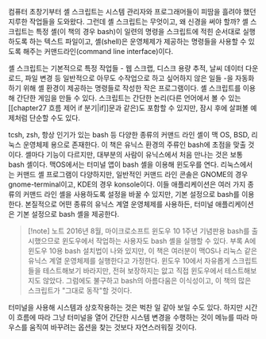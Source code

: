 
컴퓨터 초창기부터 셸 스크립트는 시스템 관리자와 프로그래머들이 피땀을 흘려야 했던 지루한 작업들을 도와왔다. 그런데 셸 스크립트는 무엇이고, 왜 신경을 써야 할까? 셸 스크립트는 특정 셸(이 책의 경우 bash)이 일련의 명령을 스크립트에 적힌 순서대로 실행하도록 하는 텍스트 파일이고, 셸(shell)은 운영체제가 제공하는 명령들을 사용할 수 있도록 해주는 커맨드라인(command line interface)이다.

셸 스크립트는 기본적으로 특정 작업들 - 웹 스크랩, 디스크 용량 추적, 날씨 데이터 다운로드, 파일 변경 등  일반적으로 아무도 수작업으로 하고 싶어하지 않은 일들 -을 자동화 하기 위해 셸 환경이 제공하는 명령들로 작성한 작은 프로그램이다. 셸 스크립트를 이용해 간단한 게임을 만들 수 있다. 스크립트는 간단한 논리(다른 언어에서 볼 수 있는 [[chapter27 흐름 제어 if 분기|if]]문과 같은)도 포함할 수 있지만, 잠시 후에 살펴볼 예제처럼 단순할 수도 있다.

tcsh, zsh, 항상 인기가 있는 bash 등 다양한 종류의 커맨드 라인 셸이 맥 OS, BSD, 리눅스 운영체제 용으로 존재한다. 이 책은 유닉스 환경의 주류인 bash에 초점을 맞출 것이다. 셸마다 기능이 다르지만, 대부분의 사람이 유닉스에서 처음 만나는 것은 보통 bash 셸이다. 맥OS에서는 터미널 앱이 bash 셸을 이용해 윈도우를 연다. 리눅스에서는 커맨드 셸 프로그램이 다양하지만, 일반적인 커맨드 라인 콘솔은 GNOME의 경우 gnome-terminal이고, KDE의 경우 konsole이다. 이들 애플리케이션은 여러 가지 종류의 커맨드 라인 셸을 사용하도록 설정을 바꿀 수 있지만, 기본 설정으로 bash를 이용한다. 본질적으로 어떤 종류의 유닉스 계열 운영체제를 사용하든, 터미널 애플리케이션은 기본 설정으로 bash 셸을 제공한다.

>[!note] 노트
>2016년 8월, 마이크로소프트 윈도우 10 1주년 기념판용 bash를 출시했으므로 윈도우에서 작업하는 사용자도 bash 셸을 실행할 수 있다. 부록 A에 윈도우 10용 bash 설치법이 나와 있지만, 이 책은 여러분이 맥OS나 리눅스 같은 유닉스 계열 운영체제를 실행한다고 가정한다. 윈도우 10에서 자유롭게 스크립트들을 테스트해보기 바라지만, 전혀 보장하지는 앖고 직접 윈도우에서 테스트해보지도 않았다. 그럼에도 불구하고 bash의 아름다움은 이식성이고, 이 책의 많은 스크립트가 "그대로 동작"할 것이다.


터미널을 사용해 시스템과 상호작용하는 것은 벅찬 일 같아 보일 수도 있다. 하지만 시간이 흐름에 따라 그냥 터미널을 열어 간단한 시스템 변경을 수행하는 것이 메뉴를 따라 마우스를 움직여 바꾸려는 옵션을 찾는 것보다 자연스러워질 것이다.